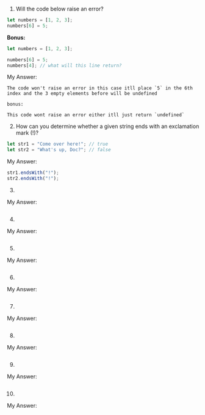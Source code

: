 1. Will the code below raise an error?

```javascript
let numbers = [1, 2, 3];
numbers[6] = 5;
```

**Bonus:**

```javascript
let numbers = [1, 2, 3];

numbers[6] = 5;
numbers[4]; // what will this line return?
```

My Answer:

```
The code won't raise an error in this case itll place `5` in the 6th index and the 3 empty elements before will be undefined

bonus:

This code wont raise an error either itll just return `undefined`
```

2. How can you determine whether a given string ends with an exclamation mark (!)?

```javascript
let str1 = "Come over here!"; // true
let str2 = "What's up, Doc?"; // false
```

My Answer:

```javascript
str1.endsWith("!");
str2.endsWith("!");
```

3.

My Answer:

```javascript

```

4.

My Answer:

```javascript

```

5.

My Answer:

```javascript

```

6.

My Answer:

```javascript

```

7.

My Answer:

```javascript

```

8.

My Answer:

```javascript

```

9.

My Answer:

```javascript

```

10.

My Answer:

```javascript

```
